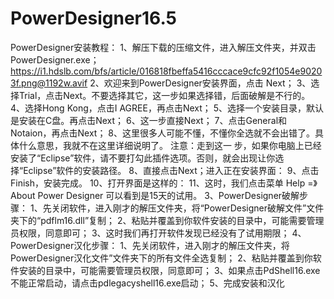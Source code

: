 # PowerDesigner16.5
PowerDesigner安装教程：
1、解压下载的压缩文件，进入解压文件夹，并双击PowerDesigner.exe；
https://i1.hdslb.com/bfs/article/016818fbeffa5416cccace9cfc92f1054e90203f.png@1192w.avif
2、欢迎来到PowerDesigner安装界面，点击 Next；
3、选择Trial，点击Next。不要选择其它，这一步如果选择错，后面破解是不行的。
4、选择Hong Kong，点击I AGREE，再点击Next；
5、选择一个安装目录，默认是安装在C盘。再点击Next；
6、这一步直接Next；
7、点击General和Notaion，再点击Next；
8、这里很多人可能不懂，不懂你全选就不会出错了。具体什么意思，我就不在这里详细说明了。
注意：走到这一 步，如果你电脑上已经安装了“Eclipse”软件，请不要打勾此插件选项。否则，就会出现让你选择“Eclipse”软件的安装路径。
8、直接点击Next；进入正在安装界面：
9、点击Finish，安装完成。
10、打开界面是这样的：
11、这时，我们点击菜单 Help =》About Power Designer 可以看到是15天的试用。
3、PowerDesigner破解步骤：
1、先关闭软件，进入刚才的解压文件夹，将“PowerDesigner破解文件”文件夹下的“pdflm16.dll”复制；
2、粘贴并覆盖到你软件安装的目录中，可能需要管理员权限，同意即可；
3、这时我们再打开软件发现已经没有了试用期限；
4、PowerDesigner汉化步骤：
1、先关闭软件，进入刚才的解压文件夹，将PowerDesigner汉化文件”文件夹下的所有文件全选复制；
2、粘贴并覆盖到你软件安装的目录中，可能需要管理员权限，同意即可；
3、如果点击PdShell16.exe不能正常启动，请点击pdlegacyshell16.exe启动；
5、完成安装和汉化
